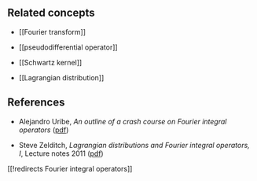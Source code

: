 

## Related concepts

* [[Fourier transform]]

* [[pseudodifferential operator]]

* [[Schwartz kernel]]

* [[Lagrangian distribution]]

## References

* Alejandro Uribe, _An outline of a crash course on Fourier integral operators_ ([pdf](httP://www.ms.uky.edu/~perry/CBMS/Day2-Uribe.pdf))

* Steve Zelditch, _Lagrangian distributions and Fourier integral
operators, I_, Lecture notes 2011 ([pdf](http://www.ms.uky.edu/~perry/CBMS/LagFIOSI.pdf))

[[!redirects Fourier integral operators]]